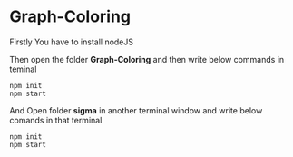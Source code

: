 # Graph-Coloring
Firstly You have to install nodeJS

Then open the folder **Graph-Coloring** and then write below commands in teminal
```
npm init
npm start
```
And Open folder **sigma** in another terminal window and write below comands in that terminal
```
npm init
npm start
```
